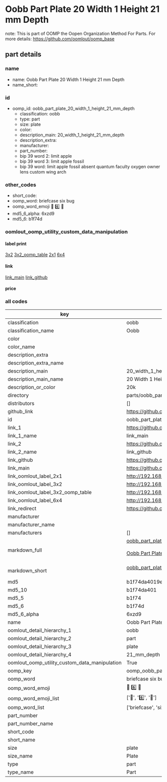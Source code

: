 # Oobb Part Plate 20 Width 1 Height 21 mm Depth  

note: This is part of OOMP the Oopen Organization Method For Parts. For more details: https://github.com/oomlout/oomp_base

##  part details
  







### name
* name: Oobb Part Plate 20 Width 1 Height 21 mm Depth
* name_short: 
### id
* oomp_id: oobb_part_plate_20_width_1_height_21_mm_depth
  * classification: oobb
  * type: part
  * size: plate
  * color: 
  * description_main: 20_width_1_height_21_mm_depth
  * description_extra: 
  * manufacturer: 
  * part_number: 
  * bip 39 word 2: limit apple
  * bip 39 word 3: limit apple fossil
  * bip 39 word: limit apple fossil absent quantum faculty oxygen owner lens custom wing arch

### other_codes
* short_code: 
* oomp_word: briefcase six bug
* oomp_word_emoji :briefcase: :six: :bug:
* md5_6_alpha: 6xzd9
* md5_6: b1f74d






### oomlout_oomp_utility_custom_data_manipulation
#### label print
[3x2](http://192.168.1.245:1112/?label=oomp%206xzd9)
[3x2_oomp_table](http://192.168.1.108:1112/?label=oomp%206xzd9)
[2x1](http://192.168.1.242:1112/?label=oomp%206xzd9)
[6x4](http://192.168.1.55:1112/?label=oomp%206xzd9)    

#### link

[link_main](https://github.com/oomlout/oomlout_oomp_version_1_messy/tree/main/parts/oobb_part_plate_20_width_1_height_21_mm_depth) [link_github](https://github.com/oomlout/oomlout_oomp_version_1_messy/tree/main/parts/oobb_part_plate_20_width_1_height_21_mm_depth)                             

#### price







### all codes 
| key | value |  
| --- | --- |  
| classification | oobb |  
| classification_name | Oobb |  
| color |  |  
| color_name |  |  
| description_extra |  |  
| description_extra_name |  |  
| description_main | 20_width_1_height_21_mm_depth |  
| description_main_name | 20 Width 1 Height 21 mm Depth |  
| description_or_color | 20k |  
| directory | parts/oobb_part_plate_20_width_1_height_21_mm_depth |  
| distributors | [] |  
| github_link | https://github.com/oomlout/oomlout_oomp_part_src/tree/main/parts/oobb_part_plate_20_width_1_height_21_mm_depth |  
| id | oobb_part_plate_20_width_1_height_21_mm_depth |  
| link_1 | https://github.com/oomlout/oomlout_oomp_version_1_messy/tree/main/parts/oobb_part_plate_20_width_1_height_21_mm_depth |  
| link_1_name | link_main |  
| link_2 | https://github.com/oomlout/oomlout_oomp_version_1_messy/tree/main/parts/oobb_part_plate_20_width_1_height_21_mm_depth |  
| link_2_name | link_github |  
| link_github | https://github.com/oomlout/oomlout_oomp_version_1_messy/tree/main/parts/oobb_part_plate_20_width_1_height_21_mm_depth |  
| link_main | https://github.com/oomlout/oomlout_oomp_version_1_messy/tree/main/parts/oobb_part_plate_20_width_1_height_21_mm_depth |  
| link_oomlout_label_2x1 | http://192.168.1.242:1112/?label=oomp%206xzd9 |  
| link_oomlout_label_3x2 | http://192.168.1.245:1112/?label=oomp%206xzd9 |  
| link_oomlout_label_3x2_oomp_table | http://192.168.1.108:1112/?label=oomp%206xzd9 |  
| link_oomlout_label_6x4 | http://192.168.1.55:1112/?label=oomp%206xzd9 |  
| link_redirect | https://github.com/oomlout/oomlout_oomp_version_1_messy/tree/main/parts/oobb_part_plate_20_width_1_height_21_mm_depth |  
| manufacturer |  |  
| manufacturer_name |  |  
| manufacturers | [] |  
| markdown_full | [oobb_part_plate_20_width_1_height_21_mm_depth](none)<br>[](none)<br>[Oobb Part Plate 20 Width 1 Height 21 Mm Depth](none)<br><br> |  
| markdown_short | [oobb_part_plate_20_width_1_height_21_mm_depth](none)<br><br> |  
| md5 | b1f74da4019e33c946d7a00ab7c2ac0f |  
| md5_10 | b1f74da401 |  
| md5_5 | b1f74 |  
| md5_6 | b1f74d |  
| md5_6_alpha | 6xzd9 |  
| name | Oobb Part Plate 20 Width 1 Height 21 mm Depth |  
| oomlout_detail_hierarchy_1 | oobb |  
| oomlout_detail_hierarchy_2 | part |  
| oomlout_detail_hierarchy_3 | plate |  
| oomlout_detail_hierarchy_4 | 21_mm_depth |  
| oomlout_oomp_utility_custom_data_manipulation | True |  
| oomp_key | oomp_oobb_part_plate_20_width_1_height_21_mm_depth |  
| oomp_word | briefcase six bug |  
| oomp_word_emoji | :briefcase: :six: :bug: |  
| oomp_word_emoji_list | [':briefcase:', ':six:', ':bug:'] |  
| oomp_word_list | ['briefcase', 'six', 'bug'] |  
| part_number |  |  
| part_number_name |  |  
| short_code |  |  
| short_name |  |  
| size | plate |  
| size_name | Plate |  
| type | part |  
| type_name | Part |  
